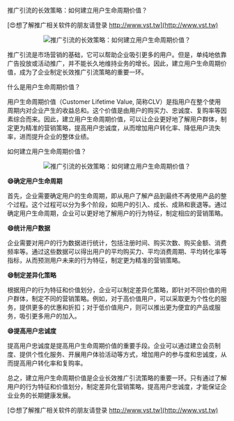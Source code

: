 推广引流的长效策略：如何建立用户生命周期价值？

[😍想了解推广相关软件的朋友请登录 http://www.vst.tw](http://www.vst.tw)

 <center><img src="https://vst.tw/MP4/tuiguang/png/1.png" alt="推广引流的长效策略：如何建立用户生命周期价值？"></center>

推广引流是市场营销的基础，它可以帮助企业吸引更多的用户。但是，单纯地依靠广告投放或活动推广，并不能长久地维持业务的增长。因此，建立用户生命周期价值，成为了企业制定长效推广引流策略的重要一环。

什么是用户生命周期价值？

用户生命周期价值（Customer Lifetime Value, 简称CLV）是指用户在整个使用周期内对企业产生的收益总和。这个价值是由用户的购买力、忠诚度、复购率等因素综合而来。因此，建立用户生命周期价值，可以让企业更好地了解用户群体，制定更为精准的营销策略，提高用户忠诚度，从而增加用户转化率、降低用户流失率，进而提升企业的整体业绩。

如何建立用户生命周期价值？

 <center><img src="https://vst.tw/MP4/tuiguang/png/0.png" alt="推广引流的长效策略：如何建立用户生命周期价值？"></center>

**😄确定用户生命周期**

首先，企业需要确定用户的生命周期，即从用户了解产品到最终不再使用产品的整个过程。这个过程可以分为多个阶段，如用户的引入、成长、成熟和衰退等。通过确定用户生命周期，企业可以更好地了解用户的行为特征，制定相应的营销策略。

**😄统计用户数据**

企业需要对用户的行为数据进行统计，包括注册时间、购买次数、购买金额、消费频率等。通过这些数据可以得出用户的平均购买力、平均消费周期、平均转化率等指标，从而预测用户未来的行为特征，制定更为精准的营销策略。

**😄制定差异化策略**

根据用户的行为特征和价值划分，企业可以制定差异化策略，即针对不同价值的用户群体，制定不同的营销策略。例如，对于高价值用户，可以采取更为个性化的服务，提供更多的优惠和折扣；对于低价值用户，则可以推出更为便宜的产品或服务，吸引更多用户的加入。

**😄提高用户忠诚度**

提高用户忠诚度是提高用户生命周期价值的重要手段。企业可以通过建立会员制度、提供个性化服务、开展用户体验活动等方式，增加用户的参与度和忠诚度，从而提高用户转化率和复购率。

总之，建立用户生命周期价值是企业长效推广引流策略的重要一环。只有通过了解用户的行为特征和价值划分，制定差异化营销策略，提高用户忠诚度，才能保证企业业务的长期健康发展。

[😍想了解推广相关软件的朋友请登录 http://www.vst.tw](http://www.vst.tw)



